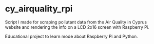 # cy_airquality_rpi
Script I made for scraping pollutant data from the Air Quality in Cyprus website and rendering the info on a LCD 2x16 screen with Raspberry Pi.

Educational project to learn mode about Raspberry Pi and Python.
